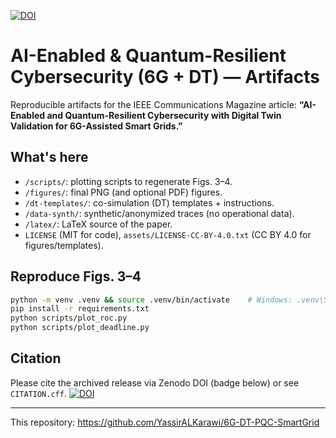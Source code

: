 [![DOI](https://zenodo.org/badge/DOI/10.5281/zenodo.16935789.svg)](https://doi.org/10.5281/zenodo.16935789)

# AI-Enabled & Quantum-Resilient Cybersecurity (6G + DT) — Artifacts

Reproducible artifacts for the IEEE Communications Magazine article:
**“AI-Enabled and Quantum-Resilient Cybersecurity with Digital Twin Validation for 6G-Assisted Smart Grids.”**

## What's here
- `/scripts/`: plotting scripts to regenerate Figs. 3–4.
- `/figures/`: final PNG (and optional PDF) figures.
- `/dt-templates/`: co-simulation (DT) templates + instructions.
- `/data-synth/`: synthetic/anonymized traces (no operational data).
- `/latex/`: LaTeX source of the paper.
- `LICENSE` (MIT for code), `assets/LICENSE-CC-BY-4.0.txt` (CC BY 4.0 for figures/templates).

## Reproduce Figs. 3–4
```bash
python -m venv .venv && source .venv/bin/activate    # Windows: .venv\Scripts\activate
pip install -r requirements.txt
python scripts/plot_roc.py
python scripts/plot_deadline.py
```

## Citation
Please cite the archived release via Zenodo DOI (badge below) or see `CITATION.cff`.
[![DOI](https://zenodo.org/badge/DOI/10.5281/zenodo.TBD.svg)](https://doi.org/10.5281/zenodo.TBD)

---
This repository: https://github.com/YassirALKarawi/6G-DT-PQC-SmartGrid
